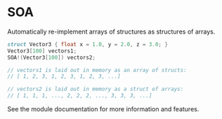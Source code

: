 # SOA
Automatically re-implement arrays of structures as structures of arrays.

```d
struct Vector3 { float x = 1.0, y = 2.0, z = 3.0; }
Vector3[100] vectors1;
SOA!(Vector3[100]) vectors2;

// vectors1 is laid out in memory as an array of structs:
// [ 1, 2, 3, 1, 2, 3, 1, 2, 3, ...]

// vectors2 is laid out in memory as a struct of arrays:
// [ 1, 1, 1, ..., 2, 2, 2, ..., 3, 3, 3, ...]
```

See the module documentation for more information and features.
